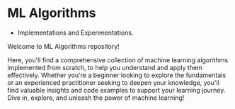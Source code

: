 # ML Algorithms
* Implementations and Experimentations.

Welcome to ML Algorithms repository!

Here, you'll find a comprehensive collection of machine learning algorithms implemented from scratch, to help you understand and apply them effectively. Whether you're a beginner looking to explore the fundamentals or an experienced practitioner seeking to deepen your knowledge, you'll find valuable insights and code examples to support your learning journey. Dive in, explore, and unleash the power of machine learning!
